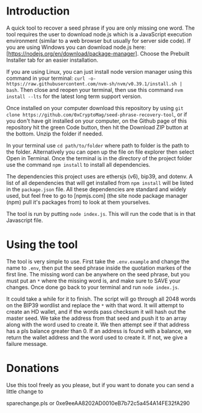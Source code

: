 # Introduction
A quick tool to recover a seed phrase if you are only missing one word. The tool requires the user to download node.js which is a JavaScript execution environment (similar to a web browser but usually for server side code). If you are using Windows you can download node.js here: [https://nodejs.org/en/download/package-manager]. Choose the Prebuilt Installer tab for an easier installation.

If you are using Linux, you can just install node version manager using this command in your terminal: `curl -o- https://raw.githubusercontent.com/nvm-sh/nvm/v0.39.1/install.sh | bash`. Then close and reopen your terminal, then use this command `nvm install --lts` for the latest long term support version.

Once installed on your computer download this repository by using `git clone https://github.com/0xCryptoMag/seed-phrase-recovery-tool`, or if you don't have git installed on your computer, on the Github page of this repository hit the green Code button, then hit the Download ZIP button at the bottom. Unzip the folder if needed.

In your terminal use `cd path/to/folder` where path to folder is the path to the folder. Alternatively you can open up the file on file explorer then select Open in Terminal. Once the terminal is in the directory of the project folder use the command `npm install` to install all dependencies.

The dependencies this project uses are ethersjs (v6), bip39, and dotenv. A list of all dependencies that will get installed from `npm install` will be listed in the `package.json` file. All these dependencies are standard and widely used, but feel free to go to [npmjs.com] (the site node package manager (npm) pull it's packages from) to look at them yourselves.

The tool is run by putting `node index.js`. This will run the code that is in that Javascript file.


# Using the tool
The tool is very simple to use. First take the `.env.example` and change the name to `.env`, then put the seed phrase inside the quotation markes of the first line. The missing word can be anywhere on the seed phrase, but you must put an `*` where the missing word is, and make sure to SAVE your changes. Once done go back to your terminal and run `node index.js`.

It could take a while for it to finish. The script will go through all 2048 words on the BIP39 wordlist and replace the `*` with that word. It will attempt to create an HD wallet, and if the words pass checksum it will hash out the master seed. We take the address from that seed and push it to an array along with the word used to create it. We then attempt see if that address has a pls balance greater than 0. If an address is found with a balance, we return the wallet address and the word used to create it. If not, we give a failure message.


# Donations
Use this tool freely as you please, but if you want to donate you can send a little change to

sparechange.pls
or
0xe9eeAA8202AD0010eB7b72c5a454A14FE32fA290